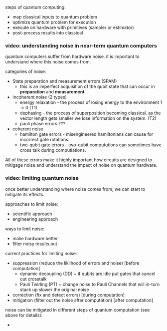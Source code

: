 steps of quantum computing:

- map classical inputs to quantum problem
- optimize quantum problem for execution
- execute on hardware with primitives (sampler or estimator)
- post-process results into classical

### video: understanding noise in near-term quantum computers

quantum computers suffer from hardware noise. it is important to understand where this noise comes from.

categories of noise:

- State preparation and measurement errors (SPAM)
  - this is an imperfect acquisition of the qubit state that can occur in **preparation** and **measurement**
- incoherent noise (2 types)
  - energy relaxation - the process of losing energy to the environment 1 -> 0 (T1)
  - dephasing - the process of superposition becoming classical. as the vector length gets smaller we lose information on the system. (T2)
  - pauli phase errors ???
- coherent noise
  - hamilton gate errors - misengineered hamiltonians can cause for incorrect gate rotations.
  - two-qubit gate errors - two-qubit compututions can sometimes have cross talk during computiations.

All of these errors make it highly important how circuits are designed to mitigage noise and understand the impact of noise on quantum hardware.

### video: limiting quantum noise

once better understanding where noise comes from, we can start to mitigate its effects.

approaches to limit noise:

- scientific approach
- engineering approach

ways to limit noise:

- make hardware better
- filter noisy results out

current practices for limiting noise:

- suppression (reduce the liklihood of errors and noise) [before computation]
  - dynamic decoupling (DD) ~ if qubits are idle put gates that cancel out crosstalk
  - Pauli Twirling (PT) ~ change noise to Pauli Channels that will in-turn stack up slower the original noise
- correction (fix and detect errors) [during computation]
- mitigation (filter out the noise after computation) [after computation]

noise can be mitigated in different steps of quantum computation (see above for details):

-
